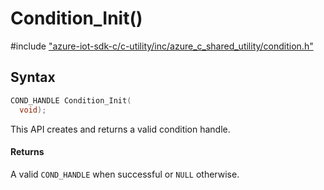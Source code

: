 # Condition_Init()

\#include ["azure-iot-sdk-c/c-utility/inc/azure_c_shared_utility/condition.h"](../iot-c-ref-condition-h.md)  

## Syntax

```C
COND_HANDLE Condition_Init(
  void);

```

This API creates and returns a valid condition handle.

#### Returns
A valid `COND_HANDLE` when successful or `NULL` otherwise.

